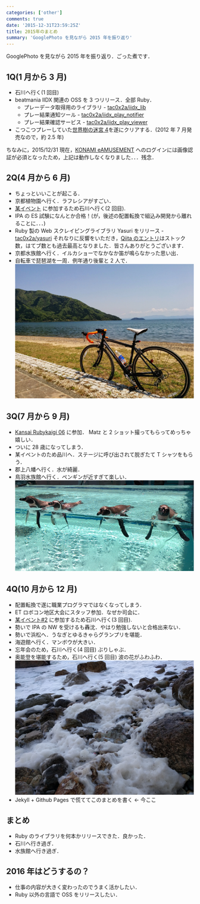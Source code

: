 ```yaml
---
categories: ['other']
comments: true
date: '2015-12-31T23:59:25Z'
title: 2015年のまとめ
summary: 'GooglePhoto を見ながら 2015 年を振り返り'
---
```


GooglePhoto を見ながら 2015 年を振り返り．ごった煮です．

## 1Q(1 月から 3 月)

- 石川へ行く(1 回目)
- beatmania IIDX 関連の OSS を 3 つリリース．全部 Ruby．
  - プレーデータ取得用のライブラリ - [tac0x2a/iidx_lib](https://github.com/tac0x2a/iidx_lib)
  - プレー結果通知ツール - [tac0x2a/iidx_play_notifier](https://github.com/tac0x2a/iidx_play_notifier)
  - プレー結果確認サービス - [tac0x2a/iidx_play_viewer](https://github.com/tac0x2a/iidx_play_viewer)
- こつこつプレーしていた[世界樹の迷宮 4](http://sq4.atlusnet.jp/)を遂にクリアする．(2012 年 7 月発売なので，約 2.5 年)

ちなみに，2015/12/31 現在，[KONAMI eAMUSEMENT](http://p.eagate.573.jp/) へのログインには画像認証が必須となったため，上記は動作しなくなりました．．．残念．

## 2Q(4 月から 6 月)

- ちょっといいことが起こる．
- 京都植物園へ行く．ラフレシアがすごい．
- [某イベント](http://nku.chu.jp/bettyrotation/) に参加するため石川へ行く(2 回目).
- IPA の ES 試験になんとか合格！(が，後述の配置転換で組込み開発から離れることに．．．)
- Ruby 製の Web スクレイピングライブラリ Yasuri をリリース - [tac0x2a/yasuri](https://github.com/tac0x2a/yasuri)
  それなりに反響をいただき，[Qiita のエントリ](http://qiita.com/tac0x2a/items/69ac8a33b0a8a3d46edd)はストック数，はてブ数とも過去最高となりました．皆さんありがとうございます．
- 京都水族館へ行く．イルカショーでなかなか笛が鳴らなかった思い出．
- 自転車で琵琶湖を一周．例年通り後輩と 2 人で．
  ![びわいち](./bike.jpg)

## 3Q(7 月から 9 月)

- [Kansai Rubykaigi 06](http://regional.rubykaigi.org/kansai06/) に参加． Matz と 2 ショット撮ってもらってめっちゃ嬉しい．
- ついに 28 歳になってしまう．
- 某イベントのため品川へ．ステージに呼び出されて脱ぎたて T シャツをもらう．
- 郡上八幡へ行く．水が綺麗．
- 鳥羽水族館へ行く．ペンギンが近すぎて楽しい．
  ![近い](./penguin.jpg)

## 4Q(10 月から 12 月)

- 配置転換で遂に職業プログラマではなくなってしまう．
- ET ロボコン地区大会にスタッフ参加．なぜか司会に．
- [某イベント#2](http://nku.chu.jp/bettyrotation/) に参加するため石川へ行く(3 回目).
- 勢いで IPA の NW を受けるも轟沈．やはり勉強しないと合格出来ない．
- 勢いで浜松へ．うなぎとゆるきゃらグランプリを堪能．
- 海遊館へ行く．マンボウが大きい．
- 忘年会のため，石川へ行く(4 回目) ぶりしゃぶ．
- 奥能登を堪能するため，石川へ行く(5 回目) 波の花がふわふわ．
  ![波の花](./wave_flower.jpg)
- Jekyll + Github Pages で慌ててこのまとめを書く ← 今ここ

## まとめ

- Ruby のライブラリを何本かリリースできた．良かった．
- 石川へ行き過ぎ．
- 水族館へ行き過ぎ．

## 2016 年はどうするの？

- 仕事の内容が大きく変わったのでうまく活かしたい．
- Ruby 以外の言語で OSS をリリースしたい．
